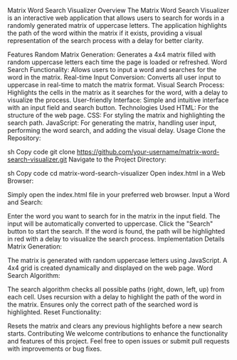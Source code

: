 Matrix Word Search Visualizer
Overview
The Matrix Word Search Visualizer is an interactive web application that allows users to search for words in a randomly generated matrix of uppercase letters. The application highlights the path of the word within the matrix if it exists, providing a visual representation of the search process with a delay for better clarity.

Features
Random Matrix Generation: Generates a 4x4 matrix filled with random uppercase letters each time the page is loaded or refreshed.
Word Search Functionality: Allows users to input a word and searches for the word in the matrix.
Real-time Input Conversion: Converts all user input to uppercase in real-time to match the matrix format.
Visual Search Process: Highlights the cells in the matrix as it searches for the word, with a delay to visualize the process.
User-friendly Interface: Simple and intuitive interface with an input field and search button.
Technologies Used
HTML: For the structure of the web page.
CSS: For styling the matrix and highlighting the search path.
JavaScript: For generating the matrix, handling user input, performing the word search, and adding the visual delay.
Usage
Clone the Repository:

sh
Copy code
git clone https://github.com/your-username/matrix-word-search-visualizer.git
Navigate to the Project Directory:

sh
Copy code
cd matrix-word-search-visualizer
Open index.html in a Web Browser:

Simply open the index.html file in your preferred web browser.
Input a Word and Search:

Enter the word you want to search for in the matrix in the input field. The input will be automatically converted to uppercase.
Click the "Search" button to start the search. If the word is found, the path will be highlighted in red with a delay to visualize the search process.
Implementation Details
Matrix Generation:

The matrix is generated with random uppercase letters using JavaScript.
A 4x4 grid is created dynamically and displayed on the web page.
Word Search Algorithm:

The search algorithm checks all possible paths (right, down, left, up) from each cell.
Uses recursion with a delay to highlight the path of the word in the matrix.
Ensures only the correct path of the searched word is highlighted.
Reset Functionality:

Resets the matrix and clears any previous highlights before a new search starts.
Contributing
We welcome contributions to enhance the functionality and features of this project. Feel free to open issues or submit pull requests with improvements or bug fixes.
